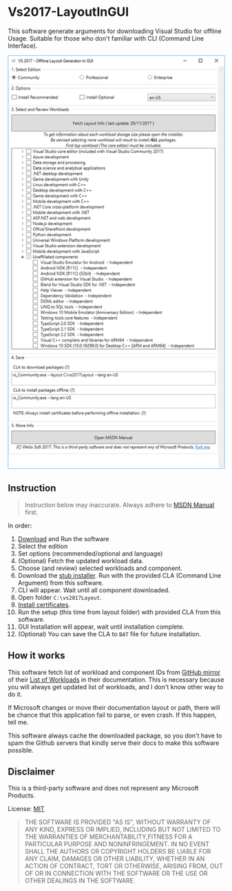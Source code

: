 # Vs2017-LayoutInGUI

This software generate arguments for downloading Visual Studio for offline Usage. Suitable for those who don't familiar with CLI (Command Line Interface).

![Screenshot](Info/Screenshot.png)

## Instruction

> Instruction below may inaccurate. Always adhere to [MSDN Manual][officialmanual] first.

In order:

1. [Download](./Releases) and Run the software
2. Select the edition
2. Set options (recommended/optional and language)
3. (Optional) Fetch the updated workload data.
4. Choose (and review) selected workloads and component.
5. Download the [stub installer][installer]. Run with the provided CLA (Command Line Argument) from this software.
6. CLI will appear. Wait until all component downloaded.
7. Open folder `C:\vs2017Layout`.
8. [Install certificates][certificates].
9. Run the setup (this time from layout folder) with provided CLA from this software. 
10. GUI Installation will appear, wait until installation complete.
11. (Optional) You can save the CLA to `BAT` file for future installation.

## How it works

This software fetch list of workload and component IDs from [GitHub mirror][workloadsgit] of their [List of Workloads](workloadsdoc) in their documentation. This is necessary because you will always get updated list of workloads, and I don't know other way to do it. 

If Microsoft changes or move their documentation layout or path, there will be chance that this application fail to parse, or even crash. If this happen, tell me.

This software always cache the downloaded package, so you don't have to spam the Github servers that kindly serve their docs to make this software possible.

## Disclaimer

This is a third-party software and does not represent any Microsoft Products.

License: [MIT](LICENSE)

> THE SOFTWARE IS PROVIDED "AS IS", WITHOUT WARRANTY OF ANY KIND, EXPRESS OR IMPLIED, INCLUDING BUT NOT LIMITED TO THE WARRANTIES OF MERCHANTABILITY,FITNESS FOR A PARTICULAR PURPOSE AND NONINFRINGEMENT. IN NO EVENT SHALL THE AUTHORS OR COPYRIGHT HOLDERS BE LIABLE FOR ANY CLAIM, DAMAGES OR OTHER LIABILITY, WHETHER IN AN ACTION OF CONTRACT, TORT OR OTHERWISE, ARISING FROM, OUT OF OR IN CONNECTION WITH THE SOFTWARE OR THE USE OR OTHER DEALINGS IN THE SOFTWARE.

[installer]: https://docs.microsoft.com/en-us/visualstudio/install/install-vs-inconsistent-quality-network#step-1---download-the-visual-studio-bootstrapper
[officialmanual]: https://docs.microsoft.com/en-us/visualstudio/install/install-vs-inconsistent-quality-network
[workloadsdoc]: https://docs.microsoft.com/en-us/visualstudio/install/workload-and-component-ids
[workloadsgit]: https://github.com/MicrosoftDocs/visualstudio-docs/tree/master/docs/install
[certificates]: https://docs.microsoft.com/en-us/visualstudio/install/install-certificates-for-visual-studio-offline